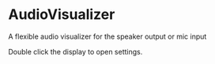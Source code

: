 # AudioVisualizer
A flexible audio visualizer for the speaker output or mic input

Double click the display to open settings.
